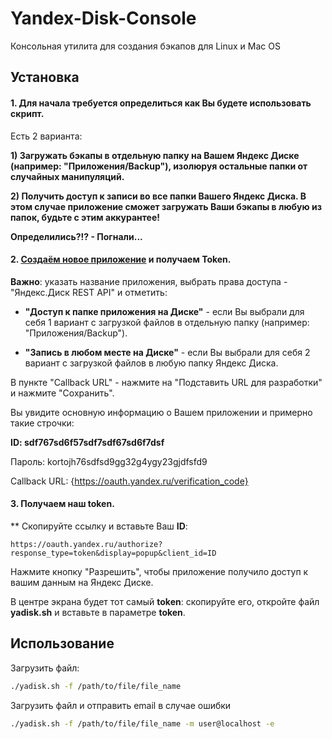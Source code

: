 # Yandex-Disk-Console
Консольная утилита для создания бэкапов для Linux и Mac OS

## Установка

#### 1. Для начала требуется определиться как Вы будете использовать скрипт.

Есть 2 варианта:

**1) Загружать бэкапы в отдельную папку на Вашем Яндекс Диске (например: "Приложения/Backup"), изолюруя остальные папки от случайных манипуляций.**

**2) Получить доступ к записи во все папки Вашего Яндекс Диска. В этом случае приложение сможет загружать Ваши бэкапы в любую из папок, будьте с этим аккурантее!**

**Определились?!? - Погнали...**

#### 2. [Создаём новое приложение](https://oauth.yandex.ru/client/new) и получаем Token.

**Важно**: указать название приложения, выбрать права доступа - "Яндекс.Диск REST API" и отметить:

- **"Доступ к папке приложения на Диске"** - если Вы выбрали для себя 1 вариант с загрузкой файлов в отдельную папку (например: "Приложения/Backup").

- **"Запись в любом месте на Диске"** - если Вы выбрали для себя 2 вариант с загрузкой файлов в любую папку Яндекс Диска.

В пункте "Callback URL" - нажмите на "Подставить URL для разработки" и нажмите "Сохранить".


Вы увидите основную информацию о Вашем приложении и примерно такие строчки:

**ID: sdf767sd6f57sdf7sdf67sd6f7dsf**

Пароль: kortojh76sdfsd9gg32g4ygy23gjdfsfd9

Callback URL: {https://oauth.yandex.ru/verification_code}


#### 3. Получаем наш token.

** Скопируйте ссылку и вставьте Ваш **ID**:

    https://oauth.yandex.ru/authorize?response_type=token&display=popup&client_id=ID

Нажмите кнопку "Разрешить", чтобы приложение получило доступ к вашим данным на Яндекс Диске.

В центре экрана будет тот самый **token**: скопируйте его, откройте файл **yadisk.sh** и вставьте в параметре **token**.


## Использование

Загрузить файл:
```bash
./yadisk.sh -f /path/to/file/file_name
```

Загрузить файл и отправить email в случае ошибки
```bash
./yadisk.sh -f /path/to/file/file_name -m user@localhost -e
```
